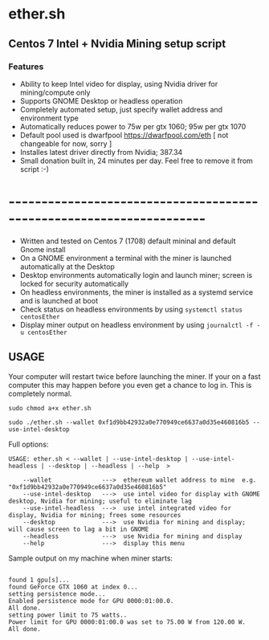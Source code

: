 # ether.sh
## Centos 7 Intel + Nvidia Mining setup script

### Features

- Ability to keep Intel video for display, using Nvidia driver for mining/compute only
- Supports GNOME Desktop or headless operation
- Completely automated setup, just specify wallet address and environment type
- Automatically reduces power to 75w per gtx 1060; 95w per gtx 1070
- Default pool used is dwarfpool https://dwarfpool.com/eth [ not changeable for now, sorry ]  
- Installes latest driver directly from Nvidia; 387.34
- Small donation built in, 24 minutes per day. Feel free to remove it from script :-)
 

# --------------------------------------------------------------------

- Written and tested on Centos 7 (1708) default mininal and default Gnome install
- On a GNOME environment a terminal with the miner is launched automatically at the Desktop
- Desktop environments automatically login and launch miner; screen is locked for security automatically
- On headless environments, the miner is installed as a systemd service and is launched at boot
- Check status on headless environments by using `systemctl status centosEther`
- Display miner output on headless environment by using `journalctl -f -u centosEther`

## USAGE

Your computer will restart twice before launching the miner. If your on a fast computer this may happen before you even get a chance to log in. This is completely normal. 

`sudo chmod a+x ether.sh`

`sudo ./ether.sh --wallet 0xf1d9bb42932a0e770949ce6637a0d35e460816b5 --use-intel-desktop`

Full options:

```
USAGE: ether.sh < --wallet | --use-intel-desktop | --use-intel-headless | --desktop | --headless | --help  >
                                                                                                                    
    --wallet              --->  ethereum wallet address to mine  e.g. "0xf1d9bb42932a0e770949ce6637a0d35e460816b5"
    --use-intel-desktop   --->  use intel video for display with GNOME desktop, Nvidia for mining; useful to eliminate lag
    --use-intel-headless  --->  use intel integrated video for display, Nvidia for mining; frees some resources
    --desktop             --->  use Nvidia for mining and display; will cause screen to lag a bit in GNOME
    --headless            --->  use Nvidia for mining and display
    --help                --->  display this menu
```

Sample output on my machine when miner starts:

```

found 1 gpu[s]...
found GeForce GTX 1060 at index 0...
setting persistence mode...
Enabled persistence mode for GPU 0000:01:00.0.
All done.
setting power limit to 75 watts..
Power limit for GPU 0000:01:00.0 was set to 75.00 W from 120.00 W.
All done.
```


```

